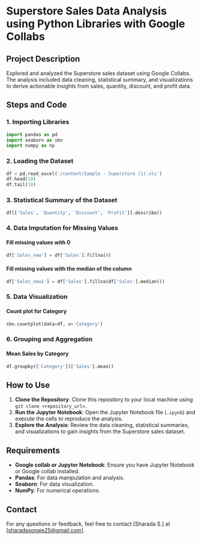 
# Superstore Sales Data Analysis using Python Libraries with Google Collabs

## Project Description
Explored and analyzed the Superstore sales dataset using Google Collabs. The analysis included data cleaning, statistical summary, and visualizations to derive actionable insights from sales, quantity, discount, and profit data.



## Steps and Code

### 1. Importing Libraries
```python
import pandas as pd
import seaborn as sbn
import numpy as np
```

### 2. Loading the Dataset
```python
df = pd.read_excel('/content/Sample - Superstore (1).xls')
df.head(10)
df.tail(10)
```

### 3. Statistical Summary of the Dataset
```python
df[['Sales', 'Quantity', 'Discount', 'Profit']].describe()
```

### 4. Data Imputation for Missing Values
#### Fill missing values with 0
```python
df['Sales_new'] = df['Sales'].fillna(0)
```

#### Fill missing values with the median of the column
```python
df['Sales_new1'] = df['Sales'].fillna(df['Sales'].median())
```

### 5. Data Visualization
#### Count plot for Category
```python
sbn.countplot(data=df, x='Category')
```

### 6. Grouping and Aggregation
#### Mean Sales by Category
```python
df.groupby(['Category'])['Sales'].mean()
```

## How to Use
1. **Clone the Repository**: Clone this repository to your local machine using `git clone <repository_url>`.
2. **Run the Jupyter Notebook**: Open the Jupyter Notebook file (`.ipynb`) and execute the cells to reproduce the analysis.
3. **Explore the Analysis**: Review the data cleaning, statistical summaries, and visualizations to gain insights from the Superstore sales dataset.

## Requirements
- **Google collab or Jupyter Notebook**: Ensure you have Jupyter Notebook or Google collab installed.
- **Pandas**: For data manipulation and analysis.
- **Seaborn**: For data visualization.
- **NumPy**: For numerical operations.


## Contact
For any questions or feedback, feel free to contact [Sharada S.] at [sharadasonaje25@gmail.com].





